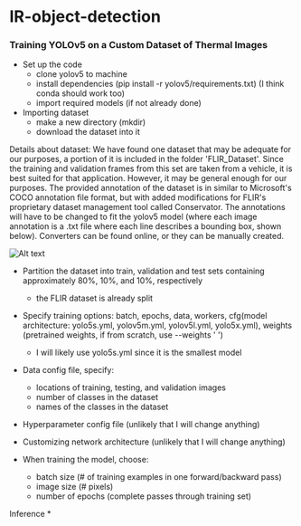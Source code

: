 # IR-object-detection

### Training YOLOv5 on a Custom Dataset of Thermal Images

* Set up the code
    * clone yolov5 to machine
    * install dependencies (pip install -r yolov5/requirements.txt) (I think conda should work too)
    * import required models (if not already done)
* Importing dataset
    * make a new directory (mkdir)
    * download the dataset into it

Details about dataset:
We have found one dataset that may be adequate for our purposes, a portion of it is included in the folder 'FLIR_Dataset'. Since the training and validation frames from this set are taken from a vehicle, it is best suited for that application. However, it may be general enough for our purposes. The provided annotation of the dataset is in similar to Microsoft's COCO annotation file format, but with added modifications for FLIR's proprietary dataset management tool called Conservator. The annotations will have to be changed to fit the yolov5 model (where each image annotation is a .txt file where each line describes a bounding box, shown below). Converters can be found online, or they can be manually created.

![Alt text](https://blog.paperspace.com/content/images/size/w1000/2021/03/image-25.png "Bounding Boxes")

* Partition the dataset into train, validation and test sets containing approximately 80%, 10%, and 10%, respectively
    * the FLIR dataset is already split

* Specify training options: batch, epochs, data, workers, cfg(model architecture: yolo5s.yml, yolov5m.yml, yolov5l.yml, yolo5x.yml), weights (pretrained weights, if from scratch, use --weights ' ')
   * I will likely use yolo5s.yml since it is the smallest model

* Data config file, specify:
   * locations of training, testing, and validation images
   * number of classes in the dataset
   * names of the classes in the dataset

* Hyperparameter config file (unlikely that I will change anything)

* Customizing network architecture (unlikely that I will change anything)

* When training the model, choose:
   * batch size (# of training examples in one forward/backward pass)
   * image size (# pixels)
   * number of epochs (complete passes through training set)
 
Inference
* 
